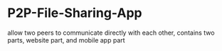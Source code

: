 # P2P-File-Sharing-App
allow two peers to communicate directly with each other, contains two parts, website part, and mobile app part
